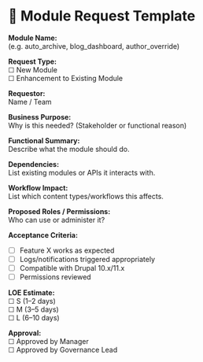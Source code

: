 # 🧩 Module Request Template

**Module Name:**  
(e.g. auto_archive, blog_dashboard, author_override)

**Request Type:**  
☐ New Module  
☐ Enhancement to Existing Module

**Requestor:**  
Name / Team

**Business Purpose:**  
Why is this needed? (Stakeholder or functional reason)

**Functional Summary:**  
Describe what the module should do.

**Dependencies:**  
List existing modules or APIs it interacts with.

**Workflow Impact:**  
List which content types/workflows this affects.

**Proposed Roles / Permissions:**  
Who can use or administer it?

**Acceptance Criteria:**  
- [ ] Feature X works as expected  
- [ ] Logs/notifications triggered appropriately  
- [ ] Compatible with Drupal 10.x/11.x  
- [ ] Permissions reviewed

**LOE Estimate:**  
☐ S (1–2 days)  
☐ M (3–5 days)  
☐ L (6–10 days)

**Approval:**  
☐ Approved by Manager  
☐ Approved by Governance Lead
